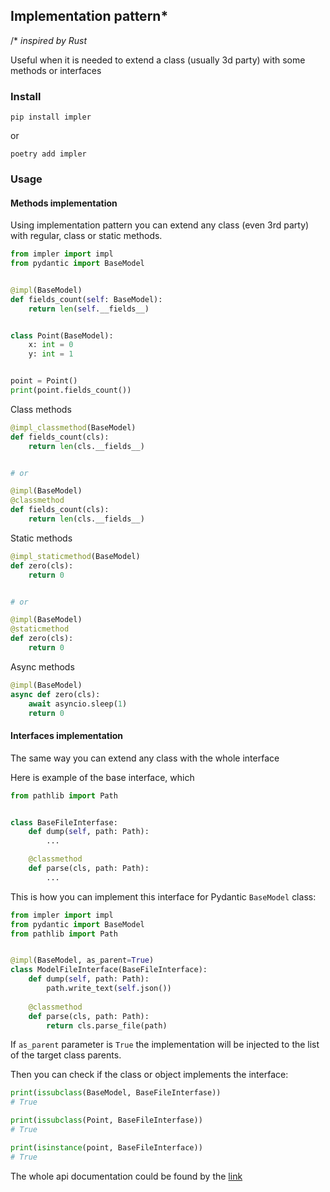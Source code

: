 ## Implementation pattern*

/* *inspired by Rust*

Useful when it is needed to extend a class (usually 3d party) with some methods
or interfaces

### Install

```shell
pip install impler
```

or

```shell
poetry add impler
```

### Usage

#### Methods implementation

Using implementation pattern you can extend any class (even 3rd party) with
regular, class or static methods.

```python
from impler import impl
from pydantic import BaseModel


@impl(BaseModel)
def fields_count(self: BaseModel):
    return len(self.__fields__)


class Point(BaseModel):
    x: int = 0
    y: int = 1


point = Point()
print(point.fields_count())
```

Class methods

```python
@impl_classmethod(BaseModel)
def fields_count(cls):
    return len(cls.__fields__)


# or

@impl(BaseModel)
@classmethod
def fields_count(cls):
    return len(cls.__fields__)
```

Static methods

```python
@impl_staticmethod(BaseModel)
def zero(cls):
    return 0


# or

@impl(BaseModel)
@staticmethod
def zero(cls):
    return 0
```

Async methods

```python
@impl(BaseModel)
async def zero(cls):
    await asyncio.sleep(1)
    return 0
```

#### Interfaces implementation

The same way you can extend any class with the whole interface

Here is example of the base interface, which

```python
from pathlib import Path


class BaseFileInterfase:
    def dump(self, path: Path):
        ...

    @classmethod
    def parse(cls, path: Path):
        ...
```

This is how you can implement this interface for Pydantic `BaseModel` class:

```python
from impler import impl
from pydantic import BaseModel
from pathlib import Path


@impl(BaseModel, as_parent=True)
class ModelFileInterface(BaseFileInterface):
    def dump(self, path: Path):
        path.write_text(self.json())
        
    @classmethod
    def parse(cls, path: Path):
        return cls.parse_file(path)

```

If `as_parent` parameter is `True` the implementation will be injected to the list of the target class parents.

Then you can check if the class or object implements the interface:

```python
print(issubclass(BaseModel, BaseFileInterfase))
# True

print(issubclass(Point, BaseFileInterfase))
# True

print(isinstance(point, BaseFileInterface))
# True
```

The whole api documentation could be found by the [link](https://github.com/roman-right/impler/docs/api.md)